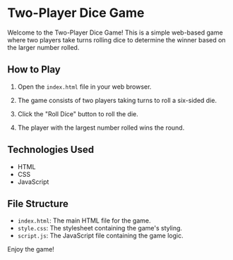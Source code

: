 
# Two-Player Dice Game

Welcome to the Two-Player Dice Game! This is a simple web-based game where two players take turns rolling dice to determine the winner based on the larger number rolled.

## How to Play

1. Open the `index.html` file in your web browser.

2. The game consists of two players taking turns to roll a six-sided die.

3. Click the "Roll Dice" button to roll the die.

4. The player with the largest number rolled wins the round.


## Technologies Used

- HTML
- CSS
- JavaScript

## File Structure

- `index.html`: The main HTML file for the game.
- `style.css`: The stylesheet containing the game's styling.
- `script.js`: The JavaScript file containing the game logic.


Enjoy the game!
